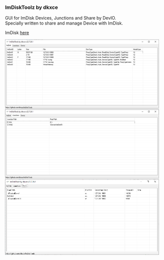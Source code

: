### ImDiskToolz by dkxce

GUI for ImDisk Devices, Junctions and Share by DevIO.   
Specially written to share and manage Device with ImDisk.    

ImDisk [here](https://github.com/dkxce/ImDisk)

<img src="screen01.png"/>    
<img src="screen02.png"/>    
<img src="screen03.png"/>    

